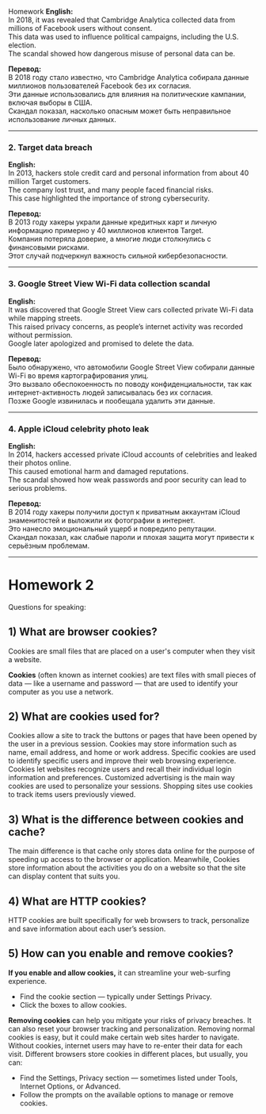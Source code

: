 Homework
**English:**  
In 2018, it was revealed that Cambridge Analytica collected data from millions of Facebook users without consent.  
This data was used to influence political campaigns, including the U.S. election.  
The scandal showed how dangerous misuse of personal data can be.

**Перевод:**  
В 2018 году стало известно, что Cambridge Analytica собирала данные миллионов пользователей Facebook без их согласия.  
Эти данные использовались для влияния на политические кампании, включая выборы в США.  
Скандал показал, насколько опасным может быть неправильное использование личных данных.

---

### 2. **Target data breach**

**English:**  
In 2013, hackers stole credit card and personal information from about 40 million Target customers.  
The company lost trust, and many people faced financial risks.  
This case highlighted the importance of strong cybersecurity.

**Перевод:**  
В 2013 году хакеры украли данные кредитных карт и личную информацию примерно у 40 миллионов клиентов Target.  
Компания потеряла доверие, а многие люди столкнулись с финансовыми рисками.  
Этот случай подчеркнул важность сильной кибербезопасности.

---

### 3. **Google Street View Wi-Fi data collection scandal**

**English:**  
It was discovered that Google Street View cars collected private Wi-Fi data while mapping streets.  
This raised privacy concerns, as people’s internet activity was recorded without permission.  
Google later apologized and promised to delete the data.

**Перевод:**  
Было обнаружено, что автомобили Google Street View собирали данные Wi-Fi во время картографирования улиц.  
Это вызвало обеспокоенность по поводу конфиденциальности, так как интернет-активность людей записывалась без их согласия.  
Позже Google извинилась и пообещала удалить эти данные.

---

### 4. **Apple iCloud celebrity photo leak**

**English:**  
In 2014, hackers accessed private iCloud accounts of celebrities and leaked their photos online.  
This caused emotional harm and damaged reputations.  
The scandal showed how weak passwords and poor security can lead to serious problems.

**Перевод:**  
В 2014 году хакеры получили доступ к приватным аккаунтам iCloud знаменитостей и выложили их фотографии в интернет.  
Это нанесло эмоциональный ущерб и повредило репутации.  
Скандал показал, как слабые пароли и плохая защита могут привести к серьёзным проблемам.

---

# Homework 2
Questions for speaking: 
## 1) What are browser cookies?
Cookies are small files that are placed on a user's computer when they visit a website.

**Cookies** (often known as internet cookies) are text files with small pieces of data — like a username and password — that are used to identify your computer as you use a network.
## 2) What are cookies used for?
Cookies allow a site to track the buttons or pages that have been opened by the user in a previous session. Cookies may store information such as name, email address, and home or work address.
Specific cookies are used to identify specific users and improve their web browsing experience. 
Cookies let websites recognize users and recall their individual login information and preferences.
Customized advertising is the main way cookies are used to personalize your sessions. 
Shopping sites use cookies to track items users previously viewed.
## 3) What is the difference between cookies and cache?
The main difference is that cache only stores data online for the purpose of speeding up access to the browser or application. Meanwhile, Cookies store information about the activities you do on a website so that the site can display content that suits you.
## 4) What are HTTP cookies?
HTTP cookies are built specifically for web browsers to track, personalize and save information about each user’s session.
## 5) How can you enable and remove cookies?
**If you enable and allow cookies,** it can streamline your web-surfing experience. 
- Find the cookie section — typically under Settings Privacy.
- Click the boxes to allow cookies. 


**Removing cookies** can help you mitigate your risks of privacy breaches. It can also reset your browser tracking and personalization. Removing normal cookies is easy, but it could make certain web sites harder to navigate. Without cookies, internet users may have to re-enter their data for each visit. Different browsers store cookies in different places, but usually, you can:

- Find the Settings, Privacy section — sometimes listed under Tools, Internet Options, or Advanced.
- Follow the prompts on the available options to manage or remove cookies.  

